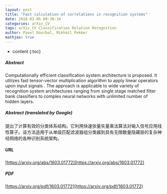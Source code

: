 ```yaml
---
layout: post
title: "Fast calculation of correlations in recognition systems"
date: 2016-03-06 00:30:34
categories: arXiv_CV
tags: arXiv_CV Classification Relation Recognition
author: Pavel Dourbal, Mikhail Pekker
mathjax: true
---
```


* content
{:toc}

##### Abstract
Computationally efficient classification system architecture is proposed. It utilizes fast tensor-vector multiplication algorithm to apply linear operators upon input signals . The approach is applicable to wide variety of recognition system architectures ranging from single stage matched filter bank classifiers to complex neural networks with unlimited number of hidden layers.

##### Abstract (translated by Google)
提出了计算有效的分类体系结构。它利用快速张量矢量乘法算法对输入信号应用线性算子。该方法适用于从单级匹配滤波器组分类器到具有无限数量隐藏层的复杂神经网络的各种识别系统架构。

##### URL
[https://arxiv.org/abs/1603.01772](https://arxiv.org/abs/1603.01772)

##### PDF
[https://arxiv.org/pdf/1603.01772](https://arxiv.org/pdf/1603.01772)

